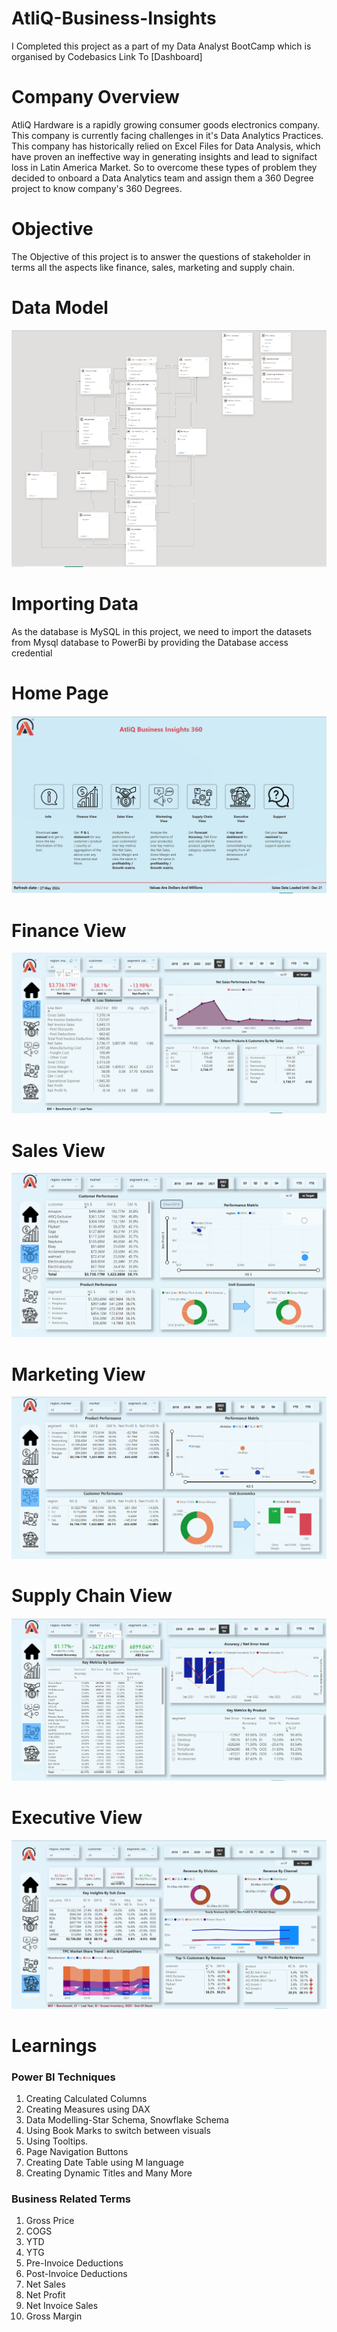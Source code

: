 # AtliQ-Business-Insights
I Completed this project as a part of my Data Analyst BootCamp which is organised by Codebasics
Link To [Dashboard]


# Company Overview

AtliQ Hardware is a rapidly growing consumer goods electronics company. This company is currently facing challenges in it's Data Analytics Practices. This company has historically relied on Excel Files for Data Analysis, which have proven an ineffective way in generating insights and lead to signifact loss in Latin America Market.
So to overcome these types of problem they decided to onboard a Data Analytics team and assign them a 360 Degree project to know company's 360 Degrees.

# Objective

The Objective of this project is to answer the questions of stakeholder in terms all the aspects like finance, sales, marketing and supply chain.

# Data Model
<img alt="Data modelling.PNG" src="https://github.com/uradisaikrishna/AtliQ-Business-Insights/blob/main/BI%20Resources/Data%20modelling.PNG?raw=true" data-hpc="true" class="Box-sc-g0xbh4-0 kzRgrI">


# Importing Data

As the database is MySQL in this project, we need to import the datasets from Mysql database to PowerBi by providing the Database access credential

# Home Page
<img alt="Home.PNG" src="https://github.com/uradisaikrishna/AtliQ-Business-Insights/blob/main/BI%20Resources/Home.PNG?raw=true" data-hpc="true" class="Box-sc-g0xbh4-0 kzRgrI">


# Finance View

<img alt="Finance.PNG" src="https://github.com/uradisaikrishna/AtliQ-Business-Insights/blob/main/BI%20Resources/Finance.PNG?raw=true" data-hpc="true" class="Box-sc-g0xbh4-0 kzRgrI">

# Sales View

<img alt="Sales..PNG" src="https://github.com/uradisaikrishna/AtliQ-Business-Insights/blob/main/BI%20Resources/Sales..PNG?raw=true" data-hpc="true" class="Box-sc-g0xbh4-0 kzRgrI">

# Marketing View

<img alt="Marketing.PNG" src="https://github.com/uradisaikrishna/AtliQ-Business-Insights/blob/main/BI%20Resources/Marketing.PNG?raw=true" data-hpc="true" class="Box-sc-g0xbh4-0 kzRgrI">

# Supply Chain View

<img alt="Supply Chain.PNG" src="https://github.com/uradisaikrishna/AtliQ-Business-Insights/blob/main/BI%20Resources/Supply%20Chain.PNG?raw=true" data-hpc="true" class="Box-sc-g0xbh4-0 kzRgrI">

# Executive View

<img alt="Executive.PNG" src="https://github.com/uradisaikrishna/AtliQ-Business-Insights/blob/main/BI%20Resources/Executive.PNG?raw=true" data-hpc="true" class="Box-sc-g0xbh4-0 kzRgrI">

# Learnings

### Power BI Techniques 

1. Creating Calculated Columns
2. Creating Measures using DAX
3. Data Modelling-Star Schema, Snowflake Schema
4. Using Book Marks to switch between visuals
5. Using Tooltips.
6. Page Navigation Buttons
7. Creating Date Table using M language
8. Creating Dynamic Titles and Many More

### Business Related Terms
1. Gross Price
2. COGS
3. YTD
4. YTG
5. Pre-Invoice Deductions
6. Post-Invoice Deductions
7. Net Sales
8. Net Profit
9. Net Invoice Sales
10. Gross Margin

